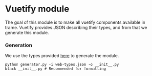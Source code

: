 # Vuetify module
The goal of this module is to make all vuetify components available in trame. Vuetify provides JSON describing their types, and from that we generate this module.

### Generation
We use the types provided [here](https://unpkg.com/vuetify@2.5.9/dist/json/web-types.json) to generate the module. 
```
python generator.py -i web-types.json -o __init__.py
black __init__.py # Recommended for formatting
```
